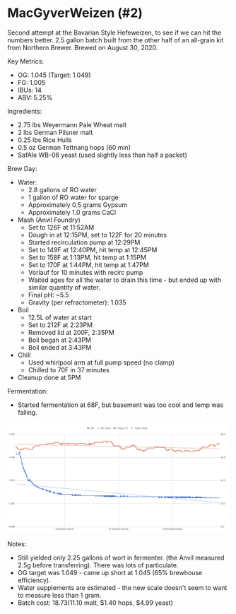 # MacGyverWeizen (#2)

Second attempt at the Bavarian Style Hefeweizen, to see if we can hit the
numbers better. 2.5 gallon batch built from the other half of an all-grain
kit from Northern Brewer. Brewed on August 30, 2020.

Key Metrics:

 * OG: 1.045 (Target: 1.049)
 * FG: 1.005
 * IBUs: 14
 * ABV: 5.25%

Ingredients:

 * 2.75 lbs Weyermann Pale Wheat malt
 * 2 lbs German Pilsner malt
 * 0.25 lbs Rice Hulls
 * 0.5 oz German Tettnang hops (60 min)
 * SafAle WB-06 yeast (used slightly less than half a packet)

Brew Day:

 * Water:
   * 2.8 gallons of RO water
   * 1 gallon of RO water for sparge
   * Approximately 0.5 grams Gypsum
   * Approximately 1.0 grams CaCl
 * Mash (Anvil Foundry)
   * Set to 126F at 11:52AM
   * Dough in at 12:15PM, set to 122F for 20 minutes
   * Started recirculation pump at 12:29PM
   * Set to 149F at 12:40PM, hit temp at 12:45PM
   * Set to 158F at 1:13PM, hit temp at 1:15PM
   * Set to 170F at 1:44PM, hit temp at 1:47PM
   * Vorlauf for 10 minutes with recirc pump
   * Waited ages for all the water to drain this time - but ended up with similar quantity of water.
   * Final pH: ~5.5
   * Gravity (per refractometer): 1.035
 * Boil
   * 12.5L of water at start
   * Set to 212F at 2:23PM
   * Removed lid at 200F, 2:35PM
   * Boil began at 2:43PM
   * Boil ended at 3:43PM
 * Chill
   * Used whirlpool arm at full pump speed (no clamp)
   * Chilled to 70F in 37 minutes
 * Cleanup done at 5PM

Fermentation:

 * Started fermentation at 68F, but basement was too cool and temp was falling.

![plot](https://raw.githubusercontent.com/mikeferguson/brewing/main/brewlog/002-plot.png)

Notes:

 * Still yielded only 2.25 gallons of wort in fermenter. (the Anvil measured 2.5g before transferring).
   There was lots of particulate.
 * OG target was 1.049 - came up short at 1.045 (65% brewhouse efficiency).
 * Water supplements are estimated - the new scale doesn't seem to want to measure less than 1 gram.
 * Batch cost: $18.73 ($11.10 malt, $1.40 hops, $4.99 yeast)
